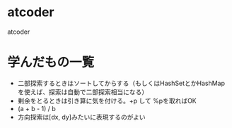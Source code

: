 # atcoder
atcoder

# 学んだもの一覧
- 二部探索するときはソートしてからする（もしくはHashSetとかHashMapを使えば、探索は自動で二部探索相当になる）
- 剰余をとるときは引き算に気を付ける。+p して %pを取ればOK
- (a + b - 1) / b
- 方向探索は[dx, dy]みたいに表現するのがよい
